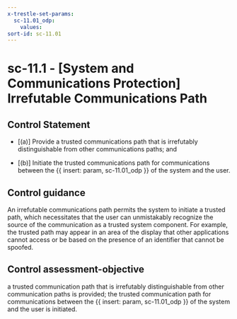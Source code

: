 ```yaml
---
x-trestle-set-params:
  sc-11.01_odp:
    values:
sort-id: sc-11.01
---
```


# sc-11.1 - \[System and Communications Protection\] Irrefutable Communications Path

## Control Statement

- \[(a)\] Provide a trusted communications path that is irrefutably distinguishable from other communications paths; and

- \[(b)\] Initiate the trusted communications path for communications between the {{ insert: param, sc-11.01_odp }} of the system and the user.

## Control guidance

An irrefutable communications path permits the system to initiate a trusted path, which necessitates that the user can unmistakably recognize the source of the communication as a trusted system component. For example, the trusted path may appear in an area of the display that other applications cannot access or be based on the presence of an identifier that cannot be spoofed.

## Control assessment-objective

a trusted communication path that is irrefutably distinguishable from other communication paths is provided;
the trusted communication path for communications between the {{ insert: param, sc-11.01_odp }} of the system and the user is initiated.
